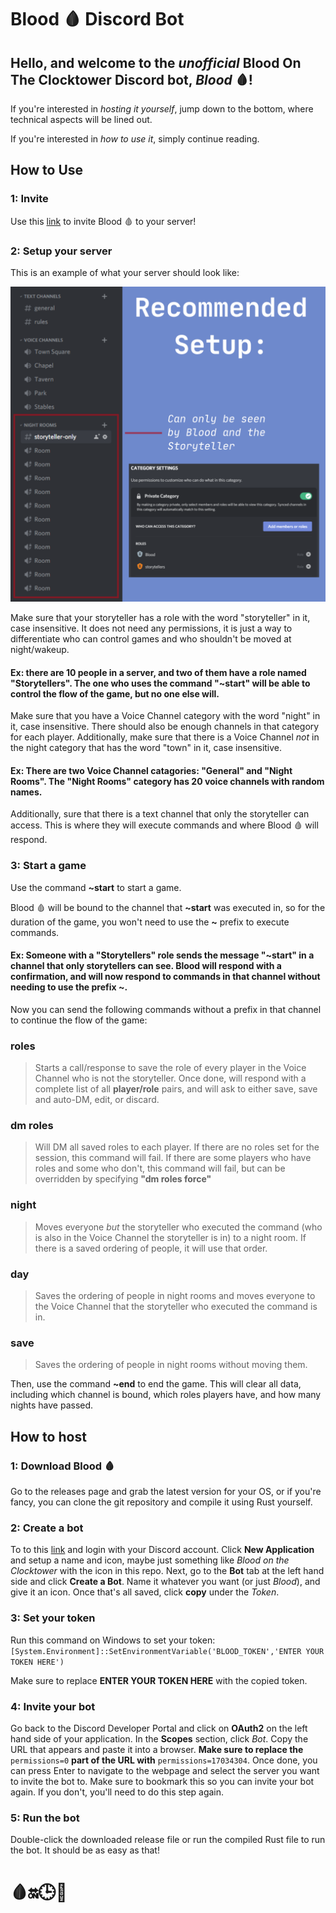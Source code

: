 # Blood 🩸 Discord Bot
 
 ## Hello, and welcome to the *unofficial* **Blood On The Clocktower** Discord bot, ***Blood*** 🩸!
If you're interested in *hosting it yourself*, jump down to the bottom, where technical aspects will be lined out.

If you're interested in *how to use it*, simply continue reading.

## How to Use
### 1: Invite
Use this [link](https://discord.com/oauth2/authorize?&client_id=804522025946578974&scope=bot&permissions=17034304) to invite Blood 🩸 to your server!
### 2: Setup your server
This is an example of what your server should look like:

![Example Discord Server](https://github.com/IonImpulse/blood-on-the-clocktower-discord-bot/raw/main/assets/Setup%20Photo.png)

Make sure that your storyteller has a role with the word "storyteller" in it, case insensitive. It does not need any permissions, it is just a way to differentiate who can control games and who shouldn't be moved at night/wakeup.

#### Ex: there are 10 people in a server, and two of them have a role named "Storytellers". The one who uses the command "~start" will be able to control the flow of the game, but no one else will.

Make sure that you have a Voice Channel category with the word "night" in it, case insensitive. There should also be enough channels in that category for each player. Additionally, make sure that there is a Voice Channel *not* in the night category that has the word "town" in it, case insensitive.

#### Ex: There are two Voice Channel catagories: "General" and "Night Rooms". The "Night Rooms" category has 20 voice channels with random names.

Additionally, sure that there is a text channel that only the storyteller can access. This is where they will execute commands and where Blood 🩸 will respond.

### 3: Start a game
Use the command **~start** to start a game.

Blood 🩸 will be bound to the channel that **~start** was executed in, so for the duration of the game, you won't need to use the **~** prefix to execute commands.

#### Ex: Someone with a "Storytellers" role sends the message "\~start" in a channel that only storytellers can see. Blood will respond with a confirmation, and will now respond to commands in that channel without needing to use the prefix **\~**.

Now you can send the following commands without a prefix in that channel to continue the flow of the game:

### roles
>Starts a call/response to save the role of every player in the Voice Channel who is not the storyteller. Once done, will respond with a complete list of all **player/role** pairs, and will ask to either save, save and auto-DM, edit, or discard.

### dm roles
>Will DM all saved roles to each player. If there are no roles set for the session, this command will fail. If there are some players who have roles and some who don't, this command will fail, but can be overridden by specifying **"dm roles force"** 

### night
>Moves everyone *but* the storyteller who executed the command (who is also in the Voice Channel the storyteller is in) to a night room. If there is a saved ordering of people, it will use that order.

### day
>Saves the ordering of people in night rooms and moves everyone to the Voice Channel that the storyteller who executed the command is in.

### save
>Saves the ordering of people in night rooms without moving them.

Then, use the command **~end** to end the game. This will clear all data, including which channel is bound, which roles players have, and how many nights have passed.


## How to host
### 1: Download Blood 🩸
Go to the releases page and grab the latest version for your OS, or if you're fancy, you can clone the git repository and compile it using Rust yourself.
### 2: Create a bot
To to this [link](https://discord.com/developers/applications) and login with your Discord account. Click **New Application** and setup a name and icon, maybe just something like *Blood on the Clocktower* with the icon in this repo. Next, go to the **Bot** tab at the left hand side and click **Create a Bot**. Name it whatever you want (or just *Blood*), and give it an icon. Once that's all saved, click **copy** under the *Token*.
### 3: Set your token
Run this command on Windows to set your token: `[System.Environment]::SetEnvironmentVariable('BLOOD_TOKEN','ENTER YOUR TOKEN HERE')`

Make sure to replace **ENTER YOUR TOKEN HERE** with the copied token.
### 4: Invite your bot
Go back to the Discord Developer Portal and click on **OAuth2** on the left hand side of your application. In the **Scopes** section, click *Bot*. Copy the URL that appears and paste it into a browser. **Make sure to replace the** `permissions=0` **part of the URL with** `permissions=17034304`. Once done, you can press Enter to navigate to the webpage and select the server you want to invite the bot to. Make sure to bookmark this so you can invite your bot again. If you don't, you'll need to do this step again.
### 5: Run the bot
Double-click the downloaded release file or run the compiled Rust file to run the bot. It should be as easy as that!

# 🩸🔛🕒🗼